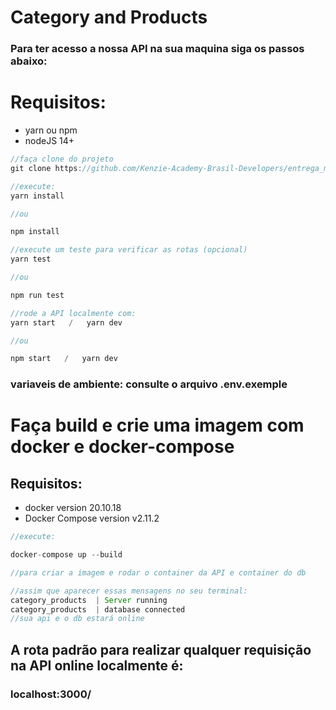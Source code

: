 # Category and Products

### Para ter acesso a nossa API na sua maquina siga os passos abaixo:


# Requisitos:

<ul>
  <li>yarn ou npm</li>
  <li>nodeJS 14+</li>
</ul>

```javascript
//faça clone do projeto
git clone https://github.com/Kenzie-Academy-Brasil-Developers/entrega_m4_sp4-victrcruz312.git

//execute:
yarn install

//ou

npm install

//execute um teste para verificar as rotas (opcional)
yarn test

//ou

npm run test

//rode a API localmente com:
yarn start   /   yarn dev

//ou

npm start   /   yarn dev
```

### variaveis de ambiente: consulte o arquivo .env.exemple

# Faça build e crie uma imagem com docker e docker-compose

## Requisitos:

<ul>
  <li>docker version 20.10.18</li>
  <li>Docker Compose version v2.11.2</li>
</ul>

```javascript
//execute:

docker-compose up --build

//para criar a imagem e rodar o container da API e container do db

//assim que aparecer essas mensagens no seu terminal:
category_products  | Server running
category_products  | database connected
//sua api e o db estará online
```

## A rota padrão para realizar qualquer requisição na API online localmente é:
### localhost:3000/
